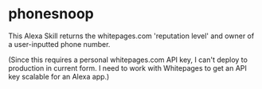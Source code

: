 # phonesnoop
This Alexa Skill returns the whitepages.com 'reputation level' and owner of a user-inputted phone number.

(Since this requires a personal whitepages.com API key, I can't deploy to production in current form. I need to work with Whitepages to get an API key scalable for an Alexa app.)


